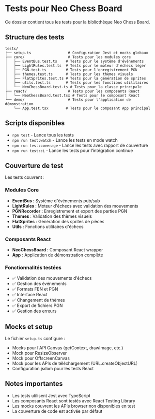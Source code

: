 # Tests pour Neo Chess Board

Ce dossier contient tous les tests pour la bibliothèque Neo Chess Board.

## Structure des tests

```
tests/
├── setup.ts                 # Configuration Jest et mocks globaux
├── core/                    # Tests pour les modules core
│   ├── EventBus.test.ts    # Tests pour le système d'événements
│   ├── LightRules.test.ts  # Tests pour le moteur d'échecs léger
│   ├── PGN.test.ts         # Tests pour l'enregistrement PGN
│   ├── themes.test.ts      # Tests pour les thèmes visuels
│   ├── FlatSprites.test.ts # Tests pour la génération de sprites
│   ├── utils.test.ts       # Tests pour les fonctions utilitaires
│   └── NeoChessBoard.test.ts # Tests pour la classe principale
├── react/                   # Tests pour les composants React
│   └── NeoChessBoard.test.tsx # Tests pour le composant React
└── demo/                    # Tests pour l'application de démonstration
    └── App.test.tsx        # Tests pour le composant App principal
```

## Scripts disponibles

- `npm test` - Lance tous les tests
- `npm run test:watch` - Lance les tests en mode watch
- `npm run test:coverage` - Lance les tests avec rapport de couverture
- `npm run test:ci` - Lance les tests pour l'intégration continue

## Couverture de test

Les tests couvrent :

### Modules Core
- **EventBus** : Système d'événements pub/sub
- **LightRules** : Moteur d'échecs avec validation des mouvements
- **PGNRecorder** : Enregistrement et export des parties PGN
- **Themes** : Validation des thèmes visuels
- **FlatSprites** : Génération des sprites de pièces
- **Utils** : Fonctions utilitaires d'échecs

### Composants React
- **NeoChessBoard** : Composant React wrapper
- **App** : Application de démonstration complète

### Fonctionnalités testées
- ✅ Validation des mouvements d'échecs
- ✅ Gestion des événements
- ✅ Formats FEN et PGN
- ✅ Interface React
- ✅ Changement de thèmes
- ✅ Export de fichiers PGN
- ✅ Gestion des erreurs

## Mocks et setup

Le fichier `setup.ts` configure :
- Mocks pour l'API Canvas (getContext, drawImage, etc.)
- Mock pour ResizeObserver
- Mock pour OffscreenCanvas
- Mock pour les APIs de téléchargement (URL.createObjectURL)
- Configuration jsdom pour les tests React

## Notes importantes

- Les tests utilisent Jest avec TypeScript
- Les composants React sont testés avec React Testing Library
- Les mocks couvrent les APIs browser non disponibles en test
- La couverture de code est activée par défaut
